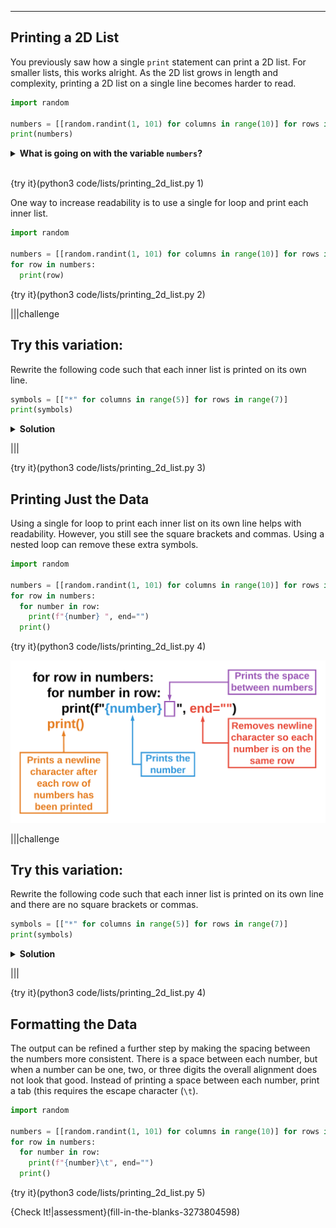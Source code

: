 ----------

## Printing a 2D List

You previously saw how a single `print` statement can print a 2D list. For smaller lists, this works alright. As the 2D list grows in length and complexity, printing a 2D list on a single line becomes harder to read.

```python
import random

numbers = [[random.randint(1, 101) for columns in range(10)] for rows in range(10)]
print(numbers)
```
<details>
  <summary><strong>What is going on with the variable <code>numbers</code>?</strong></summary>
  The variable <code>numbers</code> is declared using something called a list comprehension. A list comprehension is a very concise (some would say difficult to understand) way of creating a list. <code>numbers</code> is a 2D list with ten columns and ten rows. Each element is a random integer between 1 and 100. Every time you run the code, the 2D list will be populated with different numbers.
</details><br>

{try it}(python3 code/lists/printing_2d_list.py 1)

One way to increase readability is to use a single for loop and print each inner list.

```python
import random

numbers = [[random.randint(1, 101) for columns in range(10)] for rows in range(10)]
for row in numbers:
  print(row)
```
{try it}(python3 code/lists/printing_2d_list.py 2)

|||challenge
## Try this variation:
Rewrite the following code such that each inner list is printed on its own line.

```python
symbols = [["*" for columns in range(5)] for rows in range(7)]
print(symbols)
```
<details>
  <summary><strong>Solution</strong></summary>
  
  ```python
  symbols = [["*" for columns in range(5)] for rows in range(7)]
  for row in symbols:
    print(row)
  ```
  
</details>

|||

{try it}(python3 code/lists/printing_2d_list.py 3)

## Printing Just the Data

Using a single for loop to print each inner list on its own line helps with readability. However, you still see the square brackets and commas. Using a nested loop can remove these extra symbols.

```python
import random

numbers = [[random.randint(1, 101) for columns in range(10)] for rows in range(10)]
for row in numbers:
  for number in row:
    print(f"{number} ", end="")
  print()
```

{try it}(python3 code/lists/printing_2d_list.py 4)

![Just the Data](.guides/images/just_the_data.png)

|||challenge
## Try this variation:
Rewrite the following code such that each inner list is printed on its own line and there are no square brackets or commas.

```python
symbols = [["*" for columns in range(5)] for rows in range(7)]
print(symbols)
```
<details>
  <summary><strong>Solution</strong></summary>
  
  ```python
  symbols = [["*" for columns in range(5)] for rows in range(7)]
  for row in symbols:
    for symbol in row:
      print(f"{symbol}", end="")
    print()
  ```
  
</details>

|||

{try it}(python3 code/lists/printing_2d_list.py 4)

## Formatting the Data

The output can be refined a further step by making the spacing between the numbers more consistent. There is a space between each number, but when a number can be one, two, or three digits the overall alignment does not look that good. Instead of printing a space between each number, print a tab (this requires the escape character (`\t`).

```python
import random

numbers = [[random.randint(1, 101) for columns in range(10)] for rows in range(10)]
for row in numbers:
  for number in row:
    print(f"{number}\t", end="")
  print()
```

{try it}(python3 code/lists/printing_2d_list.py 5)

{Check It!|assessment}(fill-in-the-blanks-3273804598)

